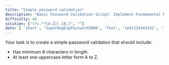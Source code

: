 ```yaml
---
title: "Simple password validation"
description: "Basic Password Validation Script: Implement Fundamental Password Checks."
difficulty: 40
solution: ["(?=.*?[A-Z]).{8,}", ""]
data: [ 'short', 'SuperRegExpPassword2000', 'Test', 'teSt124342432', '123456789']
---
```

Your task is to create a simple password validation that should include:
- Has minimum 8 characters in length.
- At least one uppercase letter form A to Z. 
